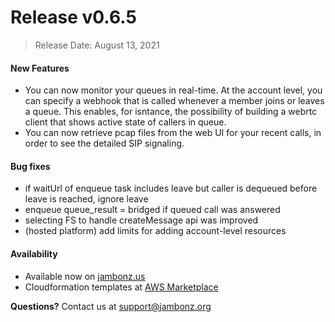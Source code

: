 # Release v0.6.5
> Release Date: August 13, 2021

#### New Features
- You can now monitor your queues in real-time.  At the account level, you can specify a webhook that is called whenever a member joins or leaves a queue.  This enables, for isntance, the possibility of building a webrtc client that shows active state of callers in queue.
- You can now retrieve pcap files from the web UI for your recent calls, in order to see the detailed SIP signaling.

#### Bug fixes
- if waitUrl of enqueue task includes leave but caller is dequeued before leave is reached, ignore leave
- enqueue queue_result = bridged if queued call was answered
- selecting FS to handle createMessage api was improved
- (hosted platform) add limits for adding account-level resources

#### Availability
- Available now on <a href="https://jambonz.us" target="_blank" >jambonz.us</a>
- Cloudformation templates at <a href="https://aws.amazon.com/marketplace/pp/prodview-55wp45fowbovo" target="_blank">AWS Marketplace</a>

**Questions?** Contact us at <a href="mailto:support@jambonz.org">support@jambonz.org</a>